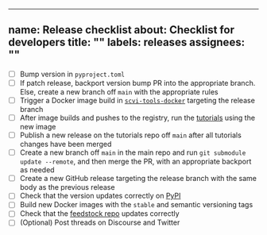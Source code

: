 ______________________________________________________________________

## name: Release checklist about: Checklist for developers title: "" labels: releases assignees: ""

- [ ] Bump version in `pyproject.toml`
- [ ] If patch release, backport version bump PR into the appropriate branch. Else, create a new branch off `main` with the appropriate rules
- [ ] Trigger a Docker image build in [`scvi-tools-docker`](https://github.com/YosefLab/scvi-tools-docker) targeting the release branch
- [ ] After image builds and pushes to the registry, run the [tutorials](https://github.com/scverse/scvi-tutorials) using the new image
- [ ] Publish a new release on the tutorials repo off `main` after all tutorials changes have been merged
- [ ] Create a new branch off `main` in the main repo and run `git submodule update --remote`, and then merge the PR, with an appropriate backport as needed
- [ ] Create a new GitHub release targeting the release branch with the same body as the previous release
- [ ] Check that the version updates correctly on [PyPI](https://pypi.org/project/scvi-tools/)
- [ ] Build new Docker images with the `stable` and semantic versioning tags
- [ ] Check that the [feedstock repo](https://github.com/conda-forge/scvi-tools-feedstock) updates correctly
- [ ] (Optional) Post threads on Discourse and Twitter
